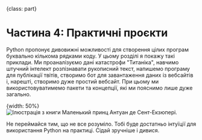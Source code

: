 {class: part}

# Частина 4: Практичні проєкти

Python пропонує дивовижні можливості для створення цілих програм буквально кількома рядками коду. У цьому розділі я покажу такі приклади. Ми проаналізуємо дані катастрофи "Титаніка", навчимо штучний інтелект розпізнавати рукописний текст, напишемо програму для публікації твітів, створимо бот для завантаження даних із вебсайтів і, нарешті, створимо дуже простий вебсайт. При цьому ми використовуватимемо пакети та концепції, які ми пояснимо лише дуже загально.

{width: 50%}
![Ілюстрація з книги *Маленький принц* Антуан де Сент-Екзюпері.](funny_slon.png)

Не переймайся тим, що не все розуміло. Тобі буде достатньо інтуїції для використання Python на практиці. Сідай зручніше і дивися.



